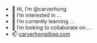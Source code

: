 - 👋 Hi, I’m @carverhong
- 👀 I’m interested in ...
- 🌱 I’m currently learning ...
- 💞️ I’m looking to collaborate on ...
- 📫 carverhong@qq.com

<!---
carverhong/carverhong is a ✨ special ✨ repository because its `README.md` (this file) appears on your GitHub profile.
You can click the Preview link to take a look at your changes.
--->
